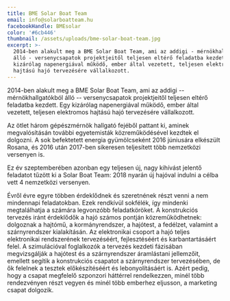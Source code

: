 ```yaml
---
title: BME Solar Boat Team
email: info@solarboatteam.hu
facebookHandle: BMEsolar
color: '#6cb446'
thumbnail: /assets/uploads/bme-solar-boat-team.jpg
excerpt: >-
  2014-ben alakult meg a BME Solar Boat Team, ami az addigi - mérnökhallgatókból
  álló - versenycsapatok projektjeitől teljesen eltérő feladatba kezdett. Egy
  kizárólag napenergiával működő, ember által vezetett, teljesen elektromos
  hajtású hajó tervezésére vállalkozott.
---
```


2014-ben alakult meg a BME Solar Boat Team, ami az addigi -- mérnökhallgatókból
álló -- versenycsapatok projektjeitől teljesen eltérő feladatba kezdett. Egy
kizárólag napenergiával működő, ember által vezetett, teljesen elektromos
hajtású hajó tervezésére vállalkozott.

Az ötlet három gépészmérnök hallgató fejéből pattant ki, aminek megvalósításán
további egyetemisták közreműködésével kezdtek el dolgozni. A sok befektetett
energia gyümölcseként 2016 júniusára elkészült Rosana, és 2016 után 2017-ben
sikeresen teljesített több nemzetközi versenyen is.

Ez év szeptemberében azonban egy teljesen új, nagy kihívást jelentő feladatot
tűzött ki a Solar Boat Team: 2018 nyarán új hajóval indulni a célba vett 4
nemzetközi versenyen.

Évről évre egyre többen érdeklődnek és szeretnének részt venni a nem mindennapi
feladatokban. Ezek rendkívül sokfélék, így mindenki megtalálhatja a számára
legvonzóbb feladatköröket. A konstrukciós tervezés iránt érdeklődők a hajó
számos pontján közreműködhetnek: dolgoznak a hajtómű, a kormányrendszer, a
hajótest, a fedélzet, valamint a szárnyrendszer kialakításán. Az elektronikai
csoport a hajó teljes elektronikai rendszerének tervezéséért, fejlesztéséért és
karbantartásáért felel. A szimulációval foglalkozók a tervezés kezdeti fázisában
megvizsgálják a hajótest és a szárnyrendszer áramlástani jellemzőit, emellett
segítik a konstrukciós csapatot a szárnyrendszer tervezésében, de ők felelnek a
tesztek előkészítéséért és lebonyolításáért is. Azért pedig, hogy a csapat
megfelelő szponzori háttérrel rendelkezzen, minél több rendezvényen részt vegyen
és minél több emberhez eljusson, a marketing csapat dolgozik.
